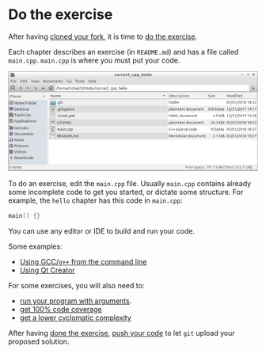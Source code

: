 # Do the exercise

After having [cloned your fork](clone_your_fork.md), it is time to [do the exercise](do_the_exercise.md).

Each chapter describes an exercise (in `README.md`) 
and has a file called `main.cpp`. 
`main.cpp` is where you must put your code. 

![Content of the 'hello' chapter's folder](pics/hello_folder.png)

To do an exercise, edit the `main.cpp` file. 
Usually `main.cpp` contains already some incomplete code to get you started, or dictate some structure. 
For example, the `hello` chapter has this code in `main.cpp`:

```c++
main() {}
```

You can use any editor or IDE to build and run your code. 

Some examples:

 * [Using GCC/`g++` from the command line](do_the_exercise_gcc.md)
 * [Using Qt Creator](do_the_exercise_qt_creator.md)

For some exercises, you will also need to:

 * [run your program with arguments](run_your_program_with_arguments.md).
 * [get 100% code coverage](how_to_get_100_percent_code_coverage.md)
 * [get a lower cyclomatic complexity](how_to_lower_cyclomatic_complexity.md)

After having [done the exercise](do_the_exercise.md), [push your code](push_your_code.md) to let `git` upload your proposed solution.
